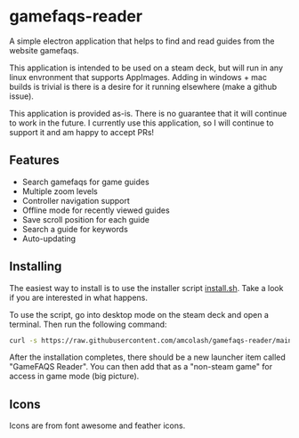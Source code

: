 # gamefaqs-reader

A simple electron application that helps to find and read guides from the website gamefaqs.

This application is intended to be used on a steam deck, but will run in any linux envronment that supports AppImages. Adding in windows +
mac builds is trivial is there is a desire for it running elsewhere (make a github issue).

This application is provided as-is. There is no guarantee that it will continue to work in the future. I currently use this application, so
I will continue to support it and am happy to accept PRs!

## Features

- Search gamefaqs for game guides
- Multiple zoom levels
- Controller navigation support
- Offline mode for recently viewed guides
- Save scroll position for each guide
- Search a guide for keywords
- Auto-updating

## Installing

The easiest way to install is to use the installer script [install.sh](install.sh). Take a look if you are interested in what happens.

To use the script, go into desktop mode on the steam deck and open a terminal. Then run the following command:

```bash
curl -s https://raw.githubusercontent.com/amcolash/gamefaqs-reader/main/install.sh | bash
```

After the installation completes, there should be a new launcher item called "GameFAQS Reader". You can then add that as a "non-steam game"
for access in game mode (big picture).

## Icons

Icons are from font awesome and feather icons.
